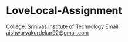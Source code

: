 # LoveLocal-Assignment
College: Srinivas Institute of Technology
Email: aishwaryakurdekar92@gmail.com
